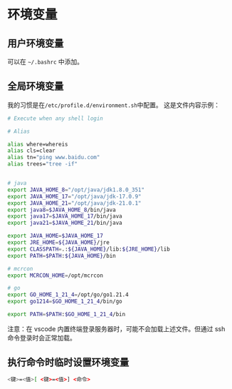 # 环境变量

## 用户环境变量

可以在 `~/.bashrc` 中添加。

## 全局环境变量

我的习惯是在`/etc/profile.d/environment.sh`中配置。
这是文件内容示例：

```sh
# Execute when any shell login

# Alias

alias where=whereis
alias cls=clear
alias tn="ping www.baidu.com"
alias trees="tree -if"


# java
export JAVA_HOME_8="/opt/java/jdk1.8.0_351"
export JAVA_HOME_17="/opt/java/jdk-17.0.9"
export JAVA_HOME_21="/opt/java/jdk-21.0.1"
export java8=$JAVA_HOME_8/bin/java
export java17=$JAVA_HOME_17/bin/java
export java21=$JAVA_HOME_21/bin/java

export JAVA_HOME=$JAVA_HOME_17
export JRE_HOME=${JAVA_HOME}/jre
export CLASSPATH=.:${JAVA_HOME}/lib:${JRE_HOME}/lib
export PATH=$PATH:${JAVA_HOME}/bin

# mcrcon
export MCRCON_HOME=/opt/mcrcon

# go
export GO_HOME_1_21_4=/opt/go/go1.21.4
export go1214=$GO_HOME_1_21_4/bin/go

export PATH=$PATH:$GO_HOME_1_21_4/bin
```

注意：在 vscode 内置终端登录服务器时，可能不会加载上述文件。但通过 ssh 命令登录时会正常加载。

## 执行命令时临时设置环境变量

```sh
<键>=<值>[ <键>=<值>] <命令>
```
